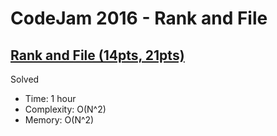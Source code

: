 # CodeJam 2016 - Rank and File

## [Rank and File (14pts, 21pts)](https://codingcompetitions.withgoogle.com/codejam/round/0000000000201bf2/0000000000201d1a)

Solved

* Time: 1 hour
* Complexity: O(N^2)
* Memory: O(N^2)
